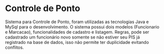 # Controle de Ponto

Sistema para Controle de Ponto, foram utilizadas as tecnologias Java e MySql para o desenvolvimento.
O sistema possui dois modelos (Funcionario e Marcacao), funcionalidades de cadastro e listagem.
Regras, pode ser cadastrado um funcionário novo somente se não estiver seu PIS já registrado na base de dados, isso não permite ter duplicidade evitando conflitos.

